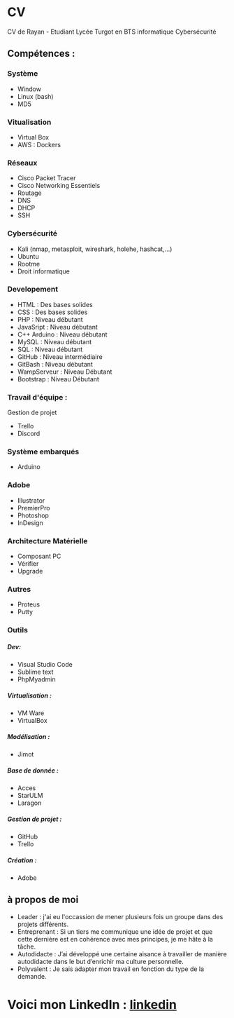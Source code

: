 # CV
CV de Rayan - Etudiant Lycée Turgot en BTS informatique Cybersécurité

## Compétences :
### Système
- Window 
- Linux (bash)
- MD5

### Vitualisation
- Virtual Box 
- AWS : Dockers

### Réseaux
- Cisco Packet Tracer
- Cisco Networking Essentiels
- Routage
- DNS
- DHCP
- SSH

### Cybersécurité
- Kali (nmap, metasploit, wireshark, holehe, hashcat,...)
- Ubuntu
- Rootme
- Droit informatique

### Developement
- HTML : Des bases solides
- CSS : Des bases solides
- PHP : Niveau débutant
- JavaSript : Niveau débutant
- C++ Arduino : Niveau débutant
- MySQL : Niveau débutant
- SQL : Niveau débutant
- GitHub : Niveau intermédiaire
- GitBash : Niveau débutant
- WampServeur : Niveau Débutant
- Bootstrap : Niveau Débutant

### Travail d'équipe :
Gestion de projet
- Trello
- Discord

### Système embarqués
- Arduino

### Adobe
- Illustrator
- PremierPro
- Photoshop
- InDesign

### Architecture Matérielle
- Composant PC
- Vérifier
- Upgrade

### Autres 
- Proteus
- Putty

### Outils

##### Dev:
- Visual Studio Code
- Sublime text
- PhpMyadmin

##### Virtualisation :
- VM Ware
- VirtualBox

##### Modélisation :
- Jimot

##### Base de donnée : 
- Acces
- StarULM
- Laragon

##### Gestion de projet :
- GitHub
- Trello

##### Création :
- Adobe

## à propos de moi
- Leader : j'ai eu l'occassion de mener plusieurs fois un groupe dans des projets différents.
- Entreprenant : Si un tiers me communique une idée de projet et que cette dernière est en cohérence avec mes principes, je me hâte à la tâche.
- Autodidacte : J’ai développé une certaine aisance à travailler de manière autodidacte dans le but d’enrichir ma culture personnelle.
- Polyvalent : Je sais adapter mon travail en fonction du type de la demande.

# Voici mon LinkedIn : [linkedin](https://www.linkedin.com/in/rayan-belabaci-64934b221/)
